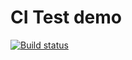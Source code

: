 # CI Test demo

[![Build status](https://ci.appveyor.com/api/projects/status/s85mwkxfaxt7y8if?svg=true)](https://ci.appveyor.com/project/aelain/ajs-hw4-set)